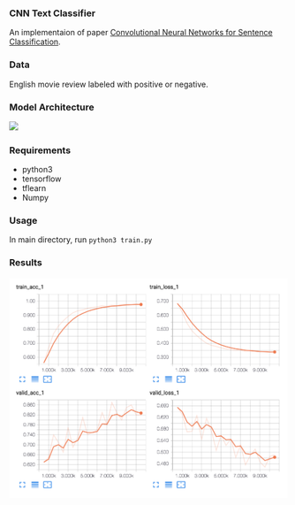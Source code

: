 ### CNN Text Classifier

An implementaion of paper [
Convolutional Neural Networks for Sentence Classification](https://arxiv.org/abs/1408.5882). 

### Data
English movie review labeled with positive or negative.

### Model Architecture
![](http://www.wildml.com/wp-content/uploads/2015/11/Screen-Shot-2015-11-06-at-8.03.47-AM-1024x413.png)

### Requirements
* python3
* tensorflow
* tflearn
* Numpy

### Usage
In main directory, run `python3 train.py`

### Results

![](results.png)
